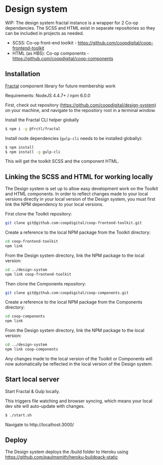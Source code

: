 # Design system

WIP: The design system fractal instance is a wrapper for 2 Co-op dependancies. The SCSS and HTML exist in separate repositories so they can be included in projects as needed.

- SCSS: Co-op front-end toolkit - https://github.com/coopdigital/coop-frontend-toolkit
- HTML (as HBS): Co-op components - https://github.com/coopdigital/coop-components

## Installation

[Fractal](https://fractal.build/) component library for future membership work

Requirements: NodeJS 4.4.7+ / npm 6.0.0

First, check out repository (https://github.com/coopdigital/design-system) on your machine, and navigate to the repository root in a terminal window.

Install the Fractal CLI helper globally

```sh
$ npm i -g @frctl/fractal
```

Install node dependencies (`gulp-cli` needs to be installed globally):

```sh
$ npm install
$ npm install -g gulp-cli
```

This will get the toolkit SCSS and the component HTML.

## Linking the SCSS and HTML for working locally

The Design system is set up to allow easy development work on the Toolkit and HTML components. In order to reflect changes made to your local versions directly in your local version of the Design system, you must first link the NPM dependency to your local versions.

First clone the Toolkit repository:

```sh
git clone git@github.com:coopdigital/coop-frontend-toolkit.git
```

Create a reference to the local NPM package from the Toolkit directory:


```sh
cd coop-frontend-toolkit
npm link
```

From the Design system directory, link the NPM package to the local version:

```sh
cd ../design-system
npm link coop-frontend-toolkit
```

Then clone the Components repository:

```sh
git clone git@github.com:coopdigital/coop-components.git
```

Create a reference to the local NPM package from the Components directory:

```sh
cd coop-components
npm link
```

From the Design system directory, link the NPM package to the local version:

```sh
cd ../design-system
npm link coop-components
```

Any changes made to the local version of the Toolkit or Components will now automatically be reflected in the local version of the Design system.

## Start local server

Start Fractal & Gulp locally.

This triggers file watching and browser syncing, which means your local dev site will auto-update with changes.

```sh
$ ./start.sh
```

Navigate to http://localhost:3000/

## Deploy

The Design system deploys the /build folder to Heroku using https://github.com/paulmsmith/heroku-buildpack-static 
